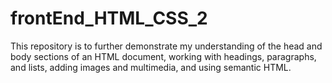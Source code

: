 # frontEnd_HTML_CSS_2
This repository is to further demonstrate my understanding of the head and body sections of an HTML document, working with headings, paragraphs, and lists, adding images and multimedia, and using semantic HTML.
